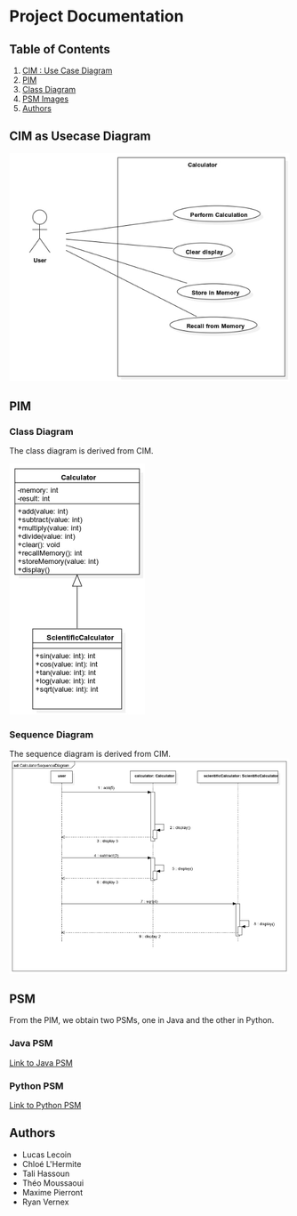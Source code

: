 # Project Documentation

## Table of Contents

1. [CIM : Use Case Diagram](#use-case-diagram)
2. [PIM](#pim-images)
3. [Class Diagram](#class-diagram)
4. [PSM Images](#psm-images)
5. [Authors](#authors)

## CIM as Usecase Diagram

![Use Case Diagram](./CIM_CalculatorUseCaseDiagram.jpg)

## PIM
### Class Diagram

The class diagram is derived from CIM.

![First PIM Image](./PIM1_CalculatorClassDiagram.jpg)

### Sequence Diagram
The sequence diagram is derived from CIM.
![Second PIM Image](./PIM2_CalculatorSequenceDiagram.jpg)

## PSM
From the PIM, we obtain two PSMs, one in Java and the other in Python.

### Java PSM
[Link to Java PSM](./PSM_Java)

### Python PSM
[Link to Python PSM](./PSM_python)

## Authors <a name="authors"></a>

- Lucas Lecoin
- Chloé L'Hermite
- Tali Hassoun
- Théo Moussaoui
- Maxime Pierront
- Ryan Vernex